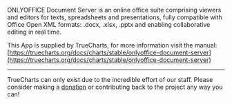 ONLYOFFICE Document Server is an online office suite comprising viewers and editors for texts, spreadsheets and presentations, fully compatible with Office Open XML formats: .docx, .xlsx, .pptx and enabling collaborative editing in real time.

This App is supplied by TrueCharts, for more information visit the manual: [https://truecharts.org/docs/charts/stable/onlyoffice-document-server](https://truecharts.org/docs/charts/stable/onlyoffice-document-server)

---

TrueCharts can only exist due to the incredible effort of our staff.
Please consider making a [donation](https://truecharts.org/docs/about/sponsor) or contributing back to the project any way you can!
